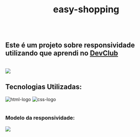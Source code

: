 <h1 align="center">
easy-shopping
</h1>
  <br>
  <br>
  <h2> Este é um projeto sobre responsividade utilizando que aprendi no <a href="https://rodolfomori.com.br/devclub">
  DevClub
  </a></h2>
  <br>
  <img src="https://github.com/gustavicen/Easy-shopping/blob/master/assets/Imagem%20Responsividade%20PC.png?raw=true"/>
  
  <h2>Tecnologias Utilizadas:</h2>
   <img src="https://img.shields.io/badge/HTML5-E34F26?style=for-the-badge&logo=html5&logoColor=white" alt="html-logo"/>
   <img src="https://img.shields.io/badge/CSS3-1572B6?style=for-the-badge&logo=css3&logoColor=white" alt="css-logo" />
   <br>
   <br>
   <h3> Modelo da responsividade: </h3>
   
   <img src="https://github.com/gustavicen/Easy-shopping/blob/master/assets/Projeto%20responsividade%20Imagem%20celular.png?raw=true"/>
  
  
  
        

